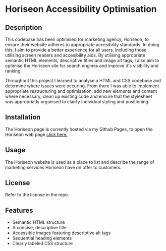 # Horiseon Accessibility Optimisation

## Description

This codebase has been optimised for marketing agency, Horiseon, to ensure their website adheres to appropriate accesibility standards. In doing this, I aim to provide a better experience for all users, including those utilising screen readers and accesibility aids. By utilising appropriate semantic HTML elements, descriptive titles and image alt tags, I also aim to optimise the Horiseon site for search engines and improve it's visibility and ranking. 

Throughout this project I learned to analyse a HTML and CSS codebase and determine where issues were occuring. From there I was able to implement appropriate restructuring and optimisation, add new elements and content where necessary, clean up existing code and ensure that the stylesheet was appropriatly organised to clairfy individual styling and positioning. 

## Installation

The Horiseon page is currently hosted via my Github Pages, to open the Horiseon web page [click here.](https://ashlynmcgarry.github.io/horiseon-accessibility-seo/)

## Usage

The Horiseon website is used as a place to list and describe the range of marketing services Horiseon have on offer to customers. 

## License

Refer to the license in the repo.

## Features

- Semantic HTML structure
- A concise, descriptive title
- Accessible images featuring descriptive alt tags
- Sequential heading elements
- Clearly labeled CSS structure
